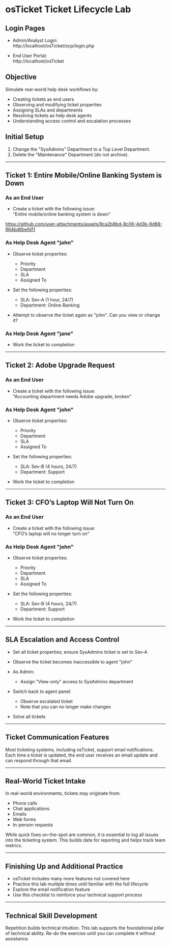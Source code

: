 # osTicket Ticket Lifecycle Lab

## Login Pages

- Admin/Analyst Login:  
  http://localhost/osTicket/scp/login.php

- End User Portal:  
  http://localhost/osTicket

## Objective

Simulate real-world help desk workflows by:

- Creating tickets as end users
- Observing and modifying ticket properties
- Assigning SLAs and departments
- Resolving tickets as help desk agents
- Understanding access control and escalation processes

## Initial Setup

1. Change the "SysAdmins" Department to a Top Level Department.
2. Delete the "Maintenance" Department (do not archive).

---

## Ticket 1: Entire Mobile/Online Banking System is Down

### As an End User

- Create a ticket with the following issue:  
  "Entire mobile/online banking system is down"

  

https://github.com/user-attachments/assets/8ca2b8bd-8c06-4d3b-9d88-964bd6befd11



### As Help Desk Agent "john"

- Observe ticket properties:
  - Priority
  - Department
  - SLA
  - Assigned To

- Set the following properties:
  - SLA: Sev-A (1 hour, 24/7)
  - Department: Online Banking

- Attempt to observe the ticket again as "john". Can you view or change it?

### As Help Desk Agent "jane"

- Work the ticket to completion

---

## Ticket 2: Adobe Upgrade Request

### As an End User

- Create a ticket with the following issue:  
  "Accounting department needs Adobe upgrade, broken"

### As Help Desk Agent "john"

- Observe ticket properties:
  - Priority
  - Department
  - SLA
  - Assigned To

- Set the following properties:
  - SLA: Sev-B (4 hours, 24/7)
  - Department: Support

- Work the ticket to completion

---

## Ticket 3: CFO’s Laptop Will Not Turn On

### As an End User

- Create a ticket with the following issue:  
  "CFO’s laptop will no longer turn on"

### As Help Desk Agent "john"

- Observe ticket properties:
  - Priority
  - Department
  - SLA
  - Assigned To

- Set the following properties:
  - SLA: Sev-B (4 hours, 24/7)
  - Department: Support

- Work the ticket to completion

---

## SLA Escalation and Access Control

- Set all ticket properties; ensure SysAdmins ticket is set to Sev-A
- Observe the ticket becomes inaccessible to agent "john"
- As Admin:
  - Assign "View-only" access to SysAdmins department
- Switch back to agent panel:
  - Observe escalated ticket
  - Note that you can no longer make changes

- Solve all tickets

---

## Ticket Communication Features

Most ticketing systems, including osTicket, support email notifications.  
Each time a ticket is updated, the end user receives an email update and can respond through that email.

---

## Real-World Ticket Intake

In real-world environments, tickets may originate from:

- Phone calls
- Chat applications
- Emails
- Web forms
- In-person requests

While quick fixes on-the-spot are common, it is essential to log all issues into the ticketing system. This builds data for reporting and helps track team metrics.

---

## Finishing Up and Additional Practice

- osTicket includes many more features not covered here
- Practice this lab multiple times until familiar with the full lifecycle
- Explore the email notification feature
- Use this checklist to reinforce your technical support process

---

## Technical Skill Development

Repetition builds technical intuition. This lab supports the foundational pillar of technical ability. Re-do the exercise until you can complete it without assistance.
